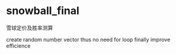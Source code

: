 # snowball_final
雪球定价及胜率测算

create random number vector 
thus no need for loop
finally improve efficience 
